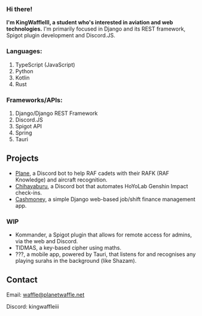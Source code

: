 ### Hi there!

**I'm KingWaffleIII, a student who's interested in aviation and web technologies.**
I'm primarily focused in Django and its REST framework, Spigot plugin development and Discord.JS.

### Languages:
1. TypeScript (JavaScript)
2. Python
3. Kotlin
4. Rust

### Frameworks/APIs:
1. Django/Django REST Framework
2. Discord.JS
3. Spigot API
4. Spring
5. Tauri

## Projects
- [Plane](https://github.com/KingWaffleIII/plane), a Discord bot to help RAF cadets with their RAFK (RAF Knowledge) and aircraft recognition.
- [Chihayaburu](https://github.com/KingWaffleIII/chihayaburu), a Discord bot that automates HoYoLab Genshin Impact check-ins.
- [Cashmoney](https://github.com/KingWaffleIII/cashmoney), a simple Django web-based job/shift finance management app.

### WIP
- Kommander, a Spigot plugin that allows for remote access for admins, via the web and Discord.
- TIDMAS, a key-based cipher using maths.
- ???, a mobile app, powered by Tauri, that listens for and recognises any playing surahs in the background (like Shazam).

## Contact
Email: waffle@planetwaffle.net

Discord: kingwaffleiii
